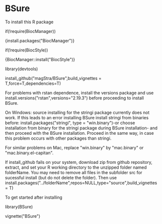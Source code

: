 # BSure

To install this R package

if(!require(BiocManager))

{install.packages("BiocManager")}

if(!require(BiocStyle))

{BiocManager::install("BiocStyle")}

library(devtools)

install_github("magStra/BSure",build_vignettes = T,force=T,dependencies=T)

For problems with rstan dependence, install the versions package and use install.versions("rstan",versions="2.19.3") before proceeding to install BSure. 

On Windows: source installing for the stringi package currently does not work. If this leads to an error installing BSure install stringi from binaries before: install.packages("stringi", type = "win.binary")-or choose installation from binary for the stringi package during BSure installation- and then proceed with the BSure installation. Proceed in the same way, in case this problem occurs with other packages than stringi. 

For similar problems on Mac, replace "win.binary" by "mac.binary" or "mac.binary.el-capitan".

If install_github fails on your system, download zip from github repository, extract, and set your R working directory to the unzipped folder named folderName. You may need to remove all files in the subfolder src for sucessful install (but do not delete the folder). 
Then use install.packages("../folderName",repos=NULL,type="source",build_vignettes = T)
 
To get started after installing

library(BSure)

vignette("BSure")

